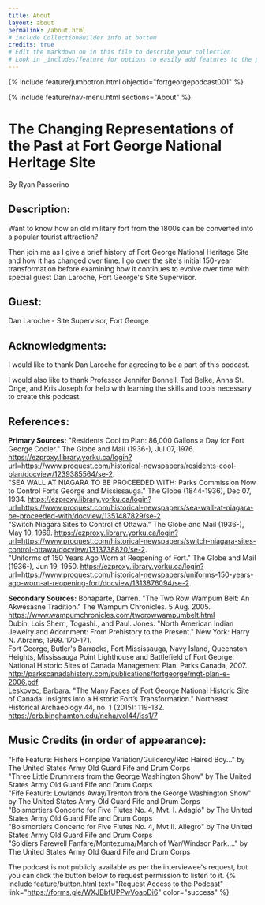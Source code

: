 ```yaml
---
title: About
layout: about
permalink: /about.html
# include CollectionBuilder info at bottom
credits: true
# Edit the markdown on in this file to describe your collection
# Look in _includes/feature for options to easily add features to the page
---
```


{% include feature/jumbotron.html objectid="fortgeorgepodcast001" %}

{% include feature/nav-menu.html sections="About" %}

# The Changing Representations of the Past at Fort George National Heritage Site
By Ryan Passerino
## Description:
Want to know how an old military fort from the 1800s can be converted into a popular tourist attraction?

Then join me as I give a brief history of Fort George National Heritage Site and how it has changed over time. I go over the site's initial 150-year transformation before examining how it continues to evolve over time with special guest Dan Laroche, Fort George's Site Supervisor.
## Guest: 
Dan Laroche - Site Supervisor, Fort George 
## Acknowledgments:
I would like to thank Dan Laroche for agreeing to be a part of this podcast.

I would also like to thank Professor Jennifer Bonnell, Ted Belke, Anna St. Onge, and Kris Joseph for help with learning the skills and tools necessary to create this podcast.
## References:
**Primary Sources:** 
"Residents Cool to Plan: 86,000 Gallons a Day for Fort George Cooler." The Globe and Mail (1936-), Jul 07, 1976. https://ezproxy.library.yorku.ca/login?url=https://www.proquest.com/historical-newspapers/residents-cool-plan/docview/1239385564/se-2. <br>
"SEA WALL AT NIAGARA TO BE PROCEEDED WITH: Parks Commission Now to Control Forts George and Mississauga." The Globe (1844-1936), Dec 07, 1934. https://ezproxy.library.yorku.ca/login?url=https://www.proquest.com/historical-newspapers/sea-wall-at-niagara-be-proceeded-with/docview/1351487829/se-2. <br>
"Switch Niagara Sites to Control of Ottawa." The Globe and Mail (1936-), May 10, 1969. https://ezproxy.library.yorku.ca/login?url=https://www.proquest.com/historical-newspapers/switch-niagara-sites-control-ottawa/docview/1313738820/se-2. <br>
"Uniforms of 150 Years Ago Worn at Reopening of Fort." The Globe and Mail (1936-), Jun 19, 1950. https://ezproxy.library.yorku.ca/login?url=https://www.proquest.com/historical-newspapers/uniforms-150-years-ago-worn-at-reopening-fort/docview/1313876094/se-2. <br>

**Secondary Sources:**
Bonaparte, Darren. "The Two Row Wampum Belt: An Akwesasne Tradition." The Wampum Chronicles. 5 Aug. 2005. https://www.wampumchronicles.com/tworowwampumbelt.html <br>
Dubin, Lois Sherr., Togashi., and Paul. Jones. "North American Indian Jewelry and Adornment: From Prehistory to the Present." New York: Harry N. Abrams, 1999. 170-171. <br>
Fort George, Butler's Barracks, Fort Mississauga, Navy Island, Queenston Heights, Mississauga Point Lighthouse and Battlefield of Fort George: National Historic Sites of Canada Management Plan. Parks Canada, 2007. http://parkscanadahistory.com/publications/fortgeorge/mgt-plan-e-2006.pdf <br>
Leskovec, Barbara. "The Many Faces of Fort George National Historic Site of Canada: Insights into a Historic Fort’s Transformation." Northeast Historical Archaeology 44, no. 1 (2015): 119-132. https://orb.binghamton.edu/neha/vol44/iss1/7 <br>
## Music Credits (in order of appearance):
"Fife Feature: Fishers Hornpipe Variation/Guilderoy/Red Haired Boy..." by The United States Army Old Guard Fife and Drum Corps <br>
"Three Little Drummers from the George Washington Show" by The United States Army Old Guard Fife and Drum Corps <br>
"Fife Feature: Lowlands Away/Trenton from the George Washington Show" by The United States Army Old Guard Fife and Drum Corps <br>
"Boismortiers Concerto for Five Flutes No. 4, Mvt. I. Adagio" by The United States Army Old Guard Fife and Drum Corps <br>
"Boismortiers Concerto for Five Flutes No. 4, Mvt II. Allegro" by The United States Army Old Guard Fife and Drum Corps <br>
"Soldiers Farewell Fanfare/Montezuma/March of War/Windsor Park...." by The United States Army Old Guard Fife and Drum Corps <br>



The podcast is not publicly available as per the interviewee's request, but you can click the button below to request permission to listen to it.
{% include feature/button.html text="Request Access to the Podcast" link="https://forms.gle/WXJBbfUPPwVoapDi6" color="success" %}

